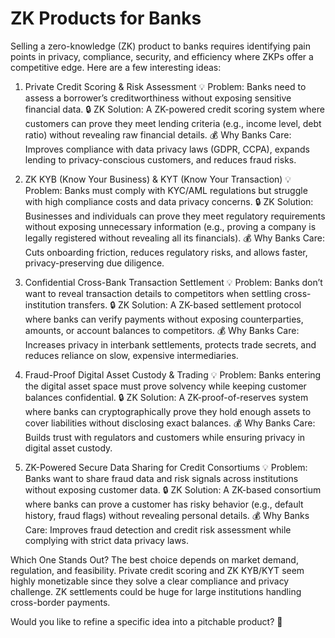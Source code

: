 # ZK Products for Banks
Selling a zero-knowledge (ZK) product to banks requires identifying pain points in privacy, compliance, security, and efficiency where ZKPs offer a competitive edge. Here are a few interesting ideas:

1. Private Credit Scoring & Risk Assessment
💡 Problem: Banks need to assess a borrower’s creditworthiness without exposing sensitive financial data.
🔒 ZK Solution: A ZK-powered credit scoring system where customers can prove they meet lending criteria (e.g., income level, debt ratio) without revealing raw financial details.
💰 Why Banks Care: Improves compliance with data privacy laws (GDPR, CCPA), expands lending to privacy-conscious customers, and reduces fraud risks.

2. ZK KYB (Know Your Business) & KYT (Know Your Transaction)
💡 Problem: Banks must comply with KYC/AML regulations but struggle with high compliance costs and data privacy concerns.
🔒 ZK Solution: Businesses and individuals can prove they meet regulatory requirements without exposing unnecessary information (e.g., proving a company is legally registered without revealing all its financials).
💰 Why Banks Care: Cuts onboarding friction, reduces regulatory risks, and allows faster, privacy-preserving due diligence.

3. Confidential Cross-Bank Transaction Settlement
💡 Problem: Banks don’t want to reveal transaction details to competitors when settling cross-institution transfers.
🔒 ZK Solution: A ZK-based settlement protocol where banks can verify payments without exposing counterparties, amounts, or account balances to competitors.
💰 Why Banks Care: Increases privacy in interbank settlements, protects trade secrets, and reduces reliance on slow, expensive intermediaries.

4. Fraud-Proof Digital Asset Custody & Trading
💡 Problem: Banks entering the digital asset space must prove solvency while keeping customer balances confidential.
🔒 ZK Solution: A ZK-proof-of-reserves system where banks can cryptographically prove they hold enough assets to cover liabilities without disclosing exact balances.
💰 Why Banks Care: Builds trust with regulators and customers while ensuring privacy in digital asset custody.

5. ZK-Powered Secure Data Sharing for Credit Consortiums
💡 Problem: Banks want to share fraud data and risk signals across institutions without exposing customer data.
🔒 ZK Solution: A ZK-based consortium where banks can prove a customer has risky behavior (e.g., default history, fraud flags) without revealing personal details.
💰 Why Banks Care: Improves fraud detection and credit risk assessment while complying with strict data privacy laws.

Which One Stands Out?
The best choice depends on market demand, regulation, and feasibility. Private credit scoring and ZK KYB/KYT seem highly monetizable since they solve a clear compliance and privacy challenge. ZK settlements could be huge for large institutions handling cross-border payments.

Would you like to refine a specific idea into a pitchable product? 🚀